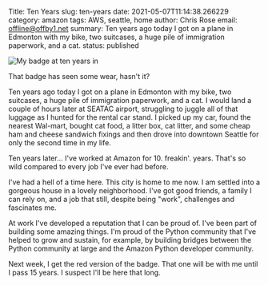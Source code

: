 Title: Ten Years
slug: ten-years
date: 2021-05-07T11:14:38.266229
category: amazon
tags: AWS, seattle, home
author: Chris Rose
email: offline@offby1.net
summary: Ten years ago today I got on a plane in Edmonton with my bike, two suitcases, a huge pile of immigration paperwork, and a cat.
status: published

![My badge at ten years in](%7Bstatic%7D/images/2021-05-07/badge.jpg)

That badge has seen some wear, hasn't it?

Ten years ago today I got on a plane in Edmonton with my bike, two suitcases, a huge pile of immigration paperwork, and a cat. I would land a couple of hours later at SEATAC airport, struggling to juggle all of that luggage as I hunted for the rental car stand. I picked up my car, found the nearest Wal-mart, bought cat food, a litter box, cat litter, and some cheap ham and cheese sandwich fixings and then drove into downtown Seattle for only the second time in my life.

Ten years later\... I've worked at Amazon for 10. freakin'. years. That's so wild compared to every job I've ever had before.

I've had a hell of a time here. This city is home to me now. I am settled into a gorgeous house in a lovely neighborhood. I've got good friends, a family I can rely on, and a job that still, despite being "work", challenges and fascinates me.

At work I've developed a reputation that I can be proud of. I've been part of building some amazing things. I'm proud of the Python community that I've helped to grow and sustain, for example, by building bridges between the Python community at large and the Amazon Python developer community.

Next week, I get the red version of the badge. That one will be with me until I pass 15 years. I suspect I'll be here that long.
